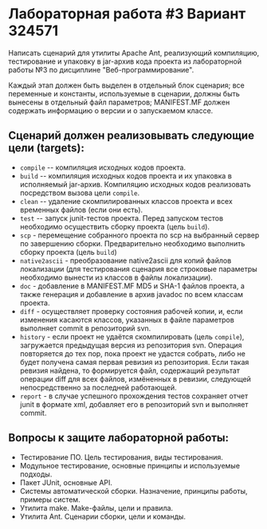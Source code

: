 # Лабораторная работа #3 Вариант 324571
Написать сценарий для утилиты Apache Ant, реализующий компиляцию, тестирование и упаковку в jar-архив кода проекта из лабораторной работы №3 по дисциплине "Веб-программирование".

Каждый этап должен быть выделен в отдельный блок сценария; все переменные и константы, используемые в сценарии, должны быть вынесены в отдельный файл параметров; MANIFEST.MF должен содержать информацию о версии и о запускаемом классе.

## Cценарий должен реализовывать следующие цели (targets):

- `compile` -- компиляция исходных кодов проекта.
- `build` -- компиляция исходных кодов проекта и их упаковка в исполняемый jar-архив. Компиляцию исходных кодов реализовать посредством вызова цели `compile`.
- `clean` -- удаление скомпилированных классов проекта и всех временных файлов (если они есть).
- `test` -- запуск junit-тестов проекта. Перед запуском тестов необходимо осуществить сборку проекта (цель `build`).
- `scp` - перемещение собранного проекта по scp на выбранный сервер по завершению сборки. Предварительно необходимо выполнить сборку проекта (цель `build`)
- `native2ascii` - преобразование native2ascii для копий файлов локализации (для тестирования сценария все строковые параметры необходимо вынести из классов в файлы локализации).
- `doc` - добавление в MANIFEST.MF MD5 и SHA-1 файлов проекта, а также генерация и добавление в архив javadoc по всем классам проекта.
- `diff` - осуществляет проверку состояния рабочей копии, и, если изменения касаются классов, указанных в файле параметров выполняет commit в репозиторий svn.
- `history` - если проект не удаётся скомпилировать (цель `compile`), загружается предыдущая версия из репозитория svn. Операция повторяется до тех пор, пока проект не удастся собрать, либо не будет получена самая первая ревизия из репозитория. Если такая ревизия найдена, то формируется файл, содержащий результат операции diff для всех файлов, измёненных в ревизии, следующей непосредственно за последней работающей.
- `report` - в случае успешного прохождения тестов сохраняет отчет junit в формате xml, добавляет его в репозиторий svn и выполняет commit.

## Вопросы к защите лабораторной работы:

- Тестирование ПО. Цель тестирования, виды тестирования.
- Модульное тестирование, основные принципы и используемые подходы.
- Пакет JUnit, основные API.
- Системы автоматической сборки. Назначение, принципы работы, примеры систем.
- Утилита make. Make-файлы, цели и правила.
- Утилита Ant. Сценарии сборки, цели и команды.

